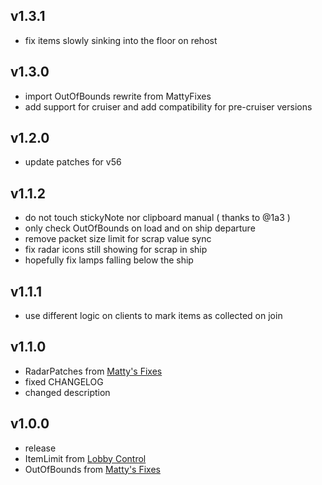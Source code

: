 ## v1.3.1
- fix items slowly sinking into the floor on rehost

## v1.3.0
- import OutOfBounds rewrite from MattyFixes
- add support for cruiser and add compatibility for pre-cruiser versions

## v1.2.0
- update patches for v56

## v1.1.2
- do not touch stickyNote nor clipboard manual ( thanks to @1a3 )
- only check OutOfBounds on load and on ship departure
- remove packet size limit for scrap value sync
- fix radar icons still showing for scrap in ship
- hopefully fix lamps falling below the ship

## v1.1.1
- use different logic on clients to mark items as collected on join

## v1.1.0
- RadarPatches from [Matty's Fixes](https://thunderstore.io/c/lethal-company/p/mattymatty/Matty_Fixes/)
- fixed CHANGELOG
- changed description

## v1.0.0
- release
- ItemLimit from [Lobby Control](https://thunderstore.io/c/lethal-company/p/mattymatty/LobbyControl/)
- OutOfBounds from [Matty's Fixes](https://thunderstore.io/c/lethal-company/p/mattymatty/Matty_Fixes/)
